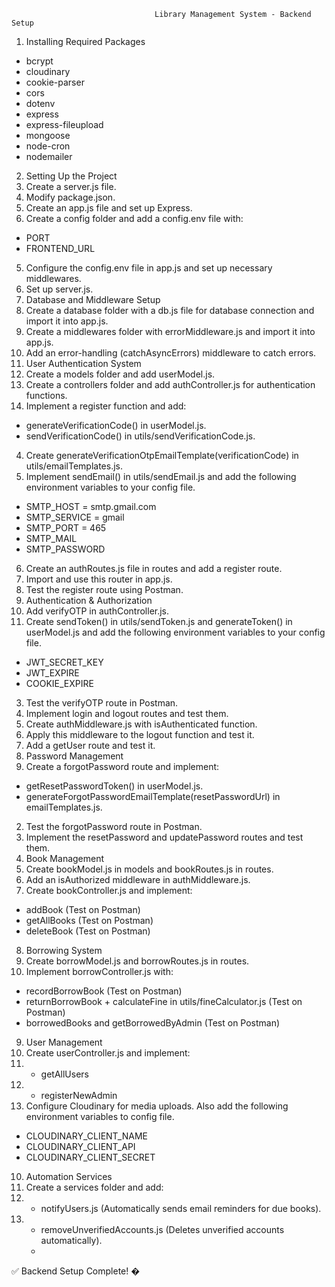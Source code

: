                                     Library Management System - Backend Setup
1. Installing Required Packages
- bcrypt
- cloudinary
- cookie-parser
- cors
- dotenv
- express
- express-fileupload
- mongoose
- node-cron
- nodemailer
2. Setting Up the Project
1. Create a server.js file.
2. Modify package.json.
3. Create an app.js file and set up Express.
4. Create a config folder and add a config.env file with:
- PORT
- FRONTEND_URL
5. Configure the config.env file in app.js and set up necessary middlewares.
6. Set up server.js.
3. Database and Middleware Setup
1. Create a database folder with a db.js file for database connection and import it into app.js.
2. Create a middlewares folder with errorMiddleware.js and import it into app.js.
3. Add an error-handling (catchAsyncErrors) middleware to catch errors.
4. User Authentication System
1. Create a models folder and add userModel.js.
2. Create a controllers folder and add authController.js for authentication functions.
3. Implement a register function and add:
- generateVerificationCode() in userModel.js.
- sendVerificationCode() in utils/sendVerificationCode.js.
4. Create generateVerificationOtpEmailTemplate(verificationCode) in
utils/emailTemplates.js.
5. Implement sendEmail() in utils/sendEmail.js and add the following environment
variables to your config file.
- SMTP_HOST = smtp.gmail.com
- SMTP_SERVICE = gmail
- SMTP_PORT = 465
- SMTP_MAIL
- SMTP_PASSWORD
6. Create an authRoutes.js file in routes and add a register route.
7. Import and use this router in app.js.
8. Test the register route using Postman.
5. Authentication & Authorization
1. Add verifyOTP in authController.js.
2. Create sendToken() in utils/sendToken.js and generateToken() in userModel.js and add
the following environment variables to your config file.
- JWT_SECRET_KEY
- JWT_EXPIRE
- COOKIE_EXPIRE
3. Test the verifyOTP route in Postman.
4. Implement login and logout routes and test them.
5. Create authMiddleware.js with isAuthenticated function.
6. Apply this middleware to the logout function and test it.
7. Add a getUser route and test it.
6. Password Management
1. Create a forgotPassword route and implement:
- getResetPasswordToken() in userModel.js.
- generateForgotPasswordEmailTemplate(resetPasswordUrl) in emailTemplates.js.
2. Test the forgotPassword route in Postman.
3. Implement the resetPassword and updatePassword routes and test them.
7. Book Management
1. Create bookModel.js in models and bookRoutes.js in routes.
2. Add an isAuthorized middleware in authMiddleware.js.
3. Create bookController.js and implement:
- addBook (Test on Postman)
- getAllBooks (Test on Postman)
- deleteBook (Test on Postman)
8. Borrowing System
1. Create borrowModel.js and borrowRoutes.js in routes.
2. Implement borrowController.js with:
- recordBorrowBook (Test on Postman)
- returnBorrowBook + calculateFine in utils/fineCalculator.js (Test on Postman)
- borrowedBooks and getBorrowedByAdmin (Test on Postman)
9. User Management
1. Create userController.js and implement:
2. - getAllUsers
3. - registerNewAdmin
4. Configure Cloudinary for media uploads. Also add the following environment variables to
config file.
- CLOUDINARY_CLIENT_NAME
- CLOUDINARY_CLIENT_API
- CLOUDINARY_CLIENT_SECRET
10. Automation Services
1. Create a services folder and add:
2. - notifyUsers.js (Automatically sends email reminders for due books).
3. - removeUnverifiedAccounts.js (Deletes unverified accounts automatically).
   - 
✅ Backend Setup Complete! �
